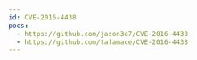 ```yaml
---
id: CVE-2016-4438
pocs:
  - https://github.com/jason3e7/CVE-2016-4438
  - https://github.com/tafamace/CVE-2016-4438
---
```

